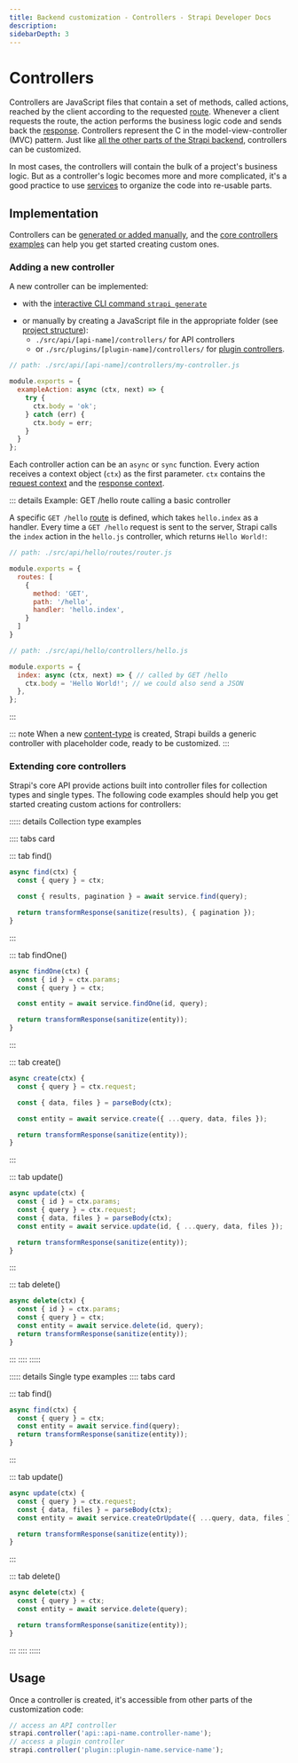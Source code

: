 ```yaml
---
title: Backend customization - Controllers - Strapi Developer Docs
description:
sidebarDepth: 3
---
```


<!-- TODO: update SEO -->

# Controllers

Controllers are JavaScript files that contain a set of methods, called actions, reached by the client according to the requested [route](/developer-docs/latest/development/backend-customization/routes.md). Whenever a client requests the route, the action performs the business logic code and sends back the [response](/developer-docs/latest/development/backend-customization#responses). Controllers represent the C in the model-view-controller (MVC) pattern. Just like [all the other parts of the Strapi backend](/developer-docs/latest/development/backend-customization.md), controllers can be customized.

In most cases, the controllers will contain the bulk of a project's business logic. But as a controller's logic becomes more and more complicated, it's a good practice to use [services](/developer-docs/latest/development/backend-customization/services.md) to organize the code into re-usable parts.
<!-- TODO: remove this comment — the links above will work only when merged with PRs #450 and #446 -->

## Implementation

Controllers can be [generated or added manually](#adding-a-new-controller), and the [core controllers examples](#extending-core-controllers) can help you get started creating custom ones.

### Adding a new controller

A new controller can be implemented:

- with the [interactive CLI command `strapi generate`]()
<!-- TODO: update CLI documentation with the new interactive `strapi generate` -->
- or manually by creating a JavaScript file in the appropriate folder (see [project structure](/developer-docs/latest/setup-deployment-guides/file-structure.md)):
  - `./src/api/[api-name]/controllers/` for API controllers
  - or `./src/plugins/[plugin-name]/controllers/` for [plugin controllers](/developer-docs/latest/developer-resources/plugin-api-reference/server.md#controllers).

```js
// path: ./src/api/[api-name]/controllers/my-controller.js

module.exports = {
  exampleAction: async (ctx, next) => {
    try {
      ctx.body = 'ok';
    } catch (err) {
      ctx.body = err;
    }
  }
};
```

Each controller action can be an `async` or `sync` function.
Every action receives a context object (`ctx`) as the first parameter. `ctx` contains the [request context](/developer-docs/latest/development/backend-customization/requests-responses.md#requests) and the [response context](/developer-docs/latest/development/backend-customization/requests-responses.md#responses).
<!-- TODO: update these links once merged with the backend customization intro PR (#446) -->

::: details Example: GET /hello route calling a basic controller

A specific `GET /hello` [route](/developer-docs/latest/development/backend-customization/routes.md) is defined, which takes `hello.index` as a handler. Every time a `GET /hello` request is sent to the server, Strapi calls the `index` action in the `hello.js` controller, which returns `Hello World!`:
<!-- TODO: remove this comment — the link above will work only when merged with PR #450 -->

```js
// path: ./src/api/hello/routes/router.js

module.exports = {
  routes: [
    {
      method: 'GET',
      path: '/hello',
      handler: 'hello.index',
    }
  ]
}

// path: ./src/api/hello/controllers/hello.js

module.exports = {
  index: async (ctx, next) => { // called by GET /hello 
    ctx.body = 'Hello World!'; // we could also send a JSON
  },
};
```

:::

::: note
When a new [content-type](/developer-docs/latest/development/backend-customization/models.md#content-types) is created, Strapi builds a generic controller with placeholder code, ready to be customized.
:::

### Extending core controllers

Strapi's core API provide actions built into controller files for collection types and single types. The following code examples should help you get started creating custom actions for controllers:

<!-- TODO: add instructions if we keep code examples as-is, because they use `transformResponse` and `sanitize` methods that are defined elsewhere -->

::::: details Collection type examples

:::: tabs card

::: tab find()

```js
async find(ctx) {
  const { query } = ctx;

  const { results, pagination } = await service.find(query);

  return transformResponse(sanitize(results), { pagination });
}
```

:::

::: tab findOne()

```js
async findOne(ctx) {
  const { id } = ctx.params;
  const { query } = ctx;

  const entity = await service.findOne(id, query);

  return transformResponse(sanitize(entity));
}
```

:::

::: tab create()

```js
async create(ctx) {
  const { query } = ctx.request;

  const { data, files } = parseBody(ctx);

  const entity = await service.create({ ...query, data, files });

  return transformResponse(sanitize(entity));
}
```

:::

::: tab update()

```js
async update(ctx) {
  const { id } = ctx.params;
  const { query } = ctx.request;
  const { data, files } = parseBody(ctx);
  const entity = await service.update(id, { ...query, data, files });

  return transformResponse(sanitize(entity));
}
```

:::

::: tab delete()

```js
async delete(ctx) {
  const { id } = ctx.params;
  const { query } = ctx;
  const entity = await service.delete(id, query);
  return transformResponse(sanitize(entity));
}
```

:::
::::
:::::

::::: details Single type examples
:::: tabs card

::: tab find()

```js
async find(ctx) {
  const { query } = ctx;
  const entity = await service.find(query);
  return transformResponse(sanitize(entity));
}

```

:::

::: tab update()

```js
async update(ctx) {
  const { query } = ctx.request;
  const { data, files } = parseBody(ctx);
  const entity = await service.createOrUpdate({ ...query, data, files });

  return transformResponse(sanitize(entity));
}
```

:::

::: tab delete()

```js
async delete(ctx) {
  const { query } = ctx;
  const entity = await service.delete(query);

  return transformResponse(sanitize(entity));
}
```

:::
::::
:::::

## Usage

Once a controller is created, it's accessible from other parts of the customization code:

```js
// access an API controller
strapi.controller('api::api-name.controller-name');
// access a plugin controller
strapi.controller('plugin::plugin-name.service-name');
```
